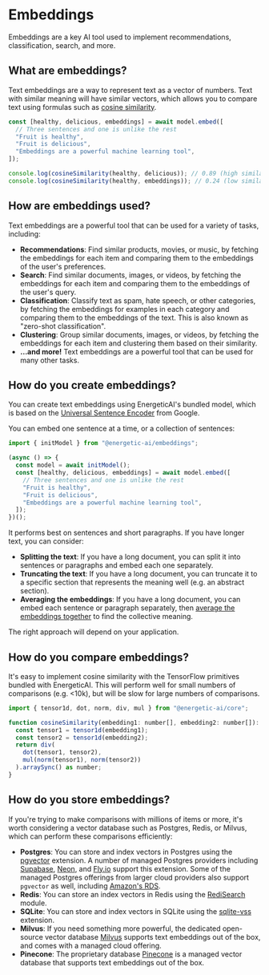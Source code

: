# Embeddings

Embeddings are a key AI tool used to implement recommendations, classification, search, and more.

## What are embeddings?

Text embeddings are a way to represent text as a vector of numbers. Text with similar meaning will have similar vectors, which allows you to compare text using formulas such as [cosine similarity](https://en.wikipedia.org/wiki/Cosine_similarity).

```js
const [healthy, delicious, embeddings] = await model.embed([
  // Three sentences and one is unlike the rest
  "Fruit is healthy",
  "Fruit is delicious",
  "Embeddings are a powerful machine learning tool",
]);

console.log(cosineSimilarity(healthy, delicious)); // 0.89 (high similarity)
console.log(cosineSimilarity(healthy, embeddings)); // 0.24 (low similarity)
```

## How are embeddings used?

Text embeddings are a powerful tool that can be used for a variety of tasks, including:

- **Recommendations**: Find similar products, movies, or music, by fetching the embeddings for each item and comparing them to the embeddings of the user's preferences.
- **Search**: Find similar documents, images, or videos, by fetching the embeddings for each item and comparing them to the embeddings of the user's query.
- **Classification**: Classify text as spam, hate speech, or other categories, by fetching the embeddings for examples in each category and comparing them to the embeddings of the text. This is also known as "zero-shot classification".
- **Clustering**: Group similar documents, images, or videos, by fetching the embeddings for each item and clustering them based on their similarity.
- **...and more!** Text embeddings are a powerful tool that can be used for many other tasks.

## How do you create embeddings?

You can create text embeddings using EnergeticAI's bundled model, which is based on the [Universal Sentence Encoder](https://arxiv.org/abs/1803.11175) from Google.

You can embed one sentence at a time, or a collection of sentences:

```js
import { initModel } from "@energetic-ai/embeddings";

(async () => {
  const model = await initModel();
  const [healthy, delicious, embeddings] = await model.embed([
    // Three sentences and one is unlike the rest
    "Fruit is healthy",
    "Fruit is delicious",
    "Embeddings are a powerful machine learning tool",
  ]);
})();
```

It performs best on sentences and short paragraphs. If you have longer text, you can consider:

- **Splitting the text**: If you have a long document, you can split it into sentences or paragraphs and embed each one separately.
- **Truncating the text**: If you have a long document, you can truncate it to a specific section that represents the meaning well (e.g. an abstract section).
- **Averaging the embeddings**: If you have a long document, you can embed each sentence or paragraph separately, then [average the embeddings together](<(https://www.reddit.com/r/LanguageTechnology/comments/st1si5/averaging_sentence_embeddings_to_create/)>) to find the collective meaning.

The right approach will depend on your application.

## How do you compare embeddings?

It's easy to implement cosine similarity with the TensorFlow primitives bundled with EnergeticAI. This will perform well for small numbers of comparisons (e.g. <10k), but will be slow for large numbers of comparisons.

```js
import { tensor1d, dot, norm, div, mul } from "@energetic-ai/core";

function cosineSimilarity(embedding1: number[], embedding2: number[]): number {
  const tensor1 = tensor1d(embedding1);
  const tensor2 = tensor1d(embedding2);
  return div(
    dot(tensor1, tensor2),
    mul(norm(tensor1), norm(tensor2))
  ).arraySync() as number;
}
```

## How do you store embeddings?

If you're trying to make comparisons with millions of items or more, it's worth considering a vector database such as Postgres, Redis, or Milvus, which can perform these comparisons efficiently:

- **Postgres**: You can store and index vectors in Postgres using the [pgvector](https://github.com/pgvector/pgvector) extension. A number of managed Postgres providers including [Supabase](https://supabase.com/), [Neon](https://neon.tech/), and [Fly.io](https://fly.io/docs/postgres/) support this extension. Some of the managed Postgres offerings from larger cloud providers also support `pgvector` as well, including [Amazon's RDS](https://aws.amazon.com/about-aws/whats-new/2023/05/amazon-rds-postgresql-pgvector-ml-model-integration/).
- **Redis**: You can store an index vectors in Redis using the [RediSearch](https://redis.io/docs/stack/search/reference/vectors/) module.
- **SQLite**: You can store and index vectors in SQLite using the [sqlite-vss](https://github.com/asg017/sqlite-vss) extension.
- **Milvus**: If you need something more powerful, the dedicated open-source vector database [Milvus](https://milvus.io/) supports text embeddings out of the box, and comes with a managed cloud offering.
- **Pinecone**: The proprietary database [Pinecone](https://www.pinecone.io/) is a managed vector database that supports text embeddings out of the box.
